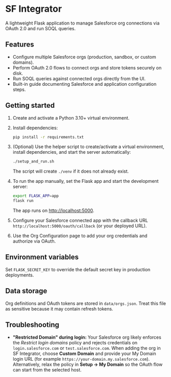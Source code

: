 # SF Integrator

A lightweight Flask application to manage Salesforce org connections via OAuth 2.0 and run SOQL queries.

## Features

- Configure multiple Salesforce orgs (production, sandbox, or custom domains).
- Perform OAuth 2.0 flows to connect orgs and store tokens securely on disk.
- Run SOQL queries against connected orgs directly from the UI.
- Built-in guide documenting Salesforce and application configuration steps.

## Getting started

1. Create and activate a Python 3.10+ virtual environment.
2. Install dependencies:

   ```bash
   pip install -r requirements.txt
   ```

3. (Optional) Use the helper script to create/activate a virtual environment,
   install dependencies, and start the server automatically:

   ```bash
   ./setup_and_run.sh
   ```

   The script will create `./venv` if it does not already exist.

4. To run the app manually, set the Flask app and start the development server:

   ```bash
   export FLASK_APP=app
   flask run
   ```

   The app runs on <http://localhost:5000>.

4. Configure your Salesforce connected app with the callback URL `http://localhost:5000/oauth/callback` (or your deployed URL).
5. Use the Org Configuration page to add your org credentials and authorize via OAuth.

## Environment variables

Set `FLASK_SECRET_KEY` to override the default secret key in production deployments.

## Data storage

Org definitions and OAuth tokens are stored in `data/orgs.json`. Treat this file as sensitive because it may contain refresh tokens.

## Troubleshooting

- **"Restricted Domain" during login:** Your Salesforce org likely enforces the *Restrict login domains* policy and rejects credentials on `login.salesforce.com` or `test.salesforce.com`. When adding the org in SF Integrator, choose **Custom Domain** and provide your My Domain login URL (for example `https://your-domain.my.salesforce.com`). Alternatively, relax the policy in **Setup → My Domain** so the OAuth flow can start from the selected host.
